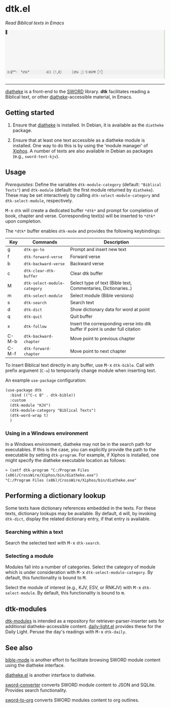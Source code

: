 # dtk.el

*Read Biblical texts in Emacs*

![image](dtk.gif)

---

[diatheke](https://wiki.crosswire.org/Frontends:Diatheke) is a front-end to the [SWORD](www.crosswire.org/sword/) library. **dtk** facilitates reading a Biblical text, or other [diatheke](https://wiki.crosswire.org/Frontends:Diatheke)-accessible material, in Emacs. 


## Getting started

1. Ensure that [diatheke](https://wiki.crosswire.org/Frontends:Diatheke) is installed. In Debian, it is available as the `diatheke` package.

2. Ensure that at least one text accessible as a diatheke module is installed. One way to do this is by using the 'module manager' of [Xiphos](http://xiphos.org/). A number of texts are also available in Debian as packages (e.g., `sword-text-kjv`).

## Usage

*Prerequisites*: Define the variables `dtk-module-category` (default: `"Biblical
Texts"`) and `dtk-module` (default: the first module returned by `diatheke`).
These may be set interactively by calling `dtk-select-module-category` and
`dtk-select-module`, respectively.

<kbd>M-x</kbd> `dtk` will create a dedicated buffer `*dtk*` and prompt for
completion of book, chapter and verse. Corresponding text(s) will be inserted to
`*dtk*` upon completion. 

The `*dtk*` buffer enables `dtk-mode` and provides the following keybindings:

| Key   | Commands                     | Description                                                                    |
|-------|------------------------------|--------------------------------------------------------------------------------|
| g     | `dtk-go-to`                  | Prompt and insert new text                                                     |
| f     | `dtk-forward-verse`          | Forward verse                                                                  |
| b     | `dtk-backward-verse`         | Backward verse                                                                 |
| c     | `dtk-clear-dtk-buffer`       | Clear dtk buffer                                                               |
| M     | `dtk-select-module-category` | Select type of text (Bible text, Commentaries, Dictionaries..)                 |
| m     | `dtk-select-module`          | Select module (Bible versions)                                                 |
| s     | `dtk-search`                 | Search text                                                                    |
| d     | `dtk-dict`                   | Show dictionary data for word at point                                         |
| q     | `dtk-quit`                   | Quit buffer                                                                    |
| x     | `dtk-follow`                 | Insert the corresponding verse into dtk buffer if point is under full citation |
| C-M-b | `dtk-backward-chapter`       | Move point to previous chapter                                                 |
| C-M-f | `dtk-forward-chapter`        | Move point to next chapter                                                     |

To insert Biblical text directly in any buffer, use <kbd>M-x</kbd> `dtk-bible`.
Call with prefix argument (`C-u`) to temporarily change module when inserting
text.

An example `use-package` configuration:

```emacs-lisp
(use-package dtk
  :bind (("C-c B" . dtk-bible))
  :custom
  (dtk-module "KJV")
  (dtk-module-category "Biblical Texts")
  (dtk-word-wrap t)
  )
```

### Using in a Windows environment

In a Windows environment, diatheke may not be in the search path for executables. If this is the case, you can explicitly provide the path to the executable by setting `dtk-program`. For example, if Xiphos is installed, one might specify the diatheke executable location as follows:

	> (setf dtk-program "C:/Program Files (x86)/CrossWire/Xiphos/bin/diatheke.exe")
	"C:/Program Files (x86)/CrossWire/Xiphos/bin/diatheke.exe"


## Performing a dictionary lookup

Some texts have dictionary references embedded in the texts. For these texts, dictionary lookups may be available. By default, <kbd>d</kbd> will, by invoking `dtk-dict`, display the related dictionary entry, if that entry is available.

### Searching within a text

Search the selected text with <kbd>M-x</kbd> `dtk-search`.


### Selecting a module

Modules fall into a number of categories. Select the category of module which is under consideration with <kbd>M-x</kbd> `dtk-select-module-category`. By default, this functionality is bound to <kbd>M</kbd>.

Select the module of interest (e.g., KJV, ESV, or RNKJV) with <kbd>M-x</kbd> `dtk-select-module`. By default, this functionality is bound to <kbd>m</kbd>.


## dtk-modules

[dtk-modules](https://github.com/dtk01/dtk-modules) is intended as a repository for retriever-parser-inserter sets for additional diatheke-accessible content. [daily-light.el](https://github.com/dtk01/dtk-modules/blob/main/lexicons-dictionaries/daily-light.el) provides these for the Daily Light. Peruse the day's readings with <kbd>M-x</kbd> `dtk-daily`.



## See also

[bible-mode](https://github.com/Zacalot/bible-mode) is another effort to facilitate browsing SWORD module content using the diatheke interface.

[diatheke.el](https://github.com/JasonFruit/diatheke.el) is another interface to diatheke.

[sword-converter](https://github.com/alphapapa/sword-converter) converts SWORD module content to JSON and SQLite. Provides search functionality.

[sword-to-org](https://github.com/alphapapa/sword-to-org) converts SWORD modules content to org outlines.

